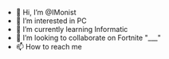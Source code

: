 - 👋 Hi, I’m @IMonist
- 👀 I’m interested in PC
- 🌱 I’m currently learning Informatic
- 💞️ I’m looking to collaborate on Fortnite "___"
- 📫 How to reach me 

<!---
IMonist/IMonist is a ✨ special ✨ repository because its `README.md` (this file) appears on your GitHub profile.
You can click the Preview link to take a look at your changes.
--->
